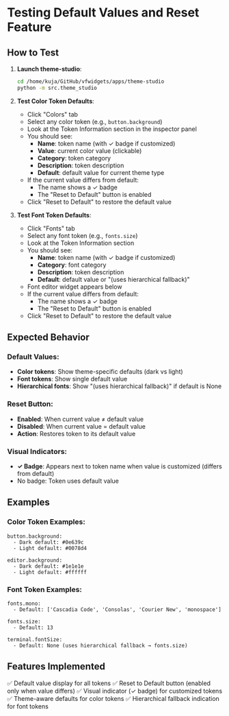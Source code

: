 # Testing Default Values and Reset Feature

## How to Test

1. **Launch theme-studio**:
   ```bash
   cd /home/kuja/GitHub/vfwidgets/apps/theme-studio
   python -m src.theme_studio
   ```

2. **Test Color Token Defaults**:
   - Click "Colors" tab
   - Select any color token (e.g., `button.background`)
   - Look at the Token Information section in the inspector panel
   - You should see:
     - **Name**: token name (with ✓ badge if customized)
     - **Value**: current color value (clickable)
     - **Category**: token category
     - **Description**: token description
     - **Default**: default value for current theme type
   - If the current value differs from default:
     - The name shows a ✓ badge
     - The "Reset to Default" button is enabled
   - Click "Reset to Default" to restore the default value

3. **Test Font Token Defaults**:
   - Click "Fonts" tab
   - Select any font token (e.g., `fonts.size`)
   - Look at the Token Information section
   - You should see:
     - **Name**: token name (with ✓ badge if customized)
     - **Category**: font category
     - **Description**: token description
     - **Default**: default value or "(uses hierarchical fallback)"
   - Font editor widget appears below
   - If the current value differs from default:
     - The name shows a ✓ badge
     - The "Reset to Default" button is enabled
   - Click "Reset to Default" to restore the default value

## Expected Behavior

### Default Values:
- **Color tokens**: Show theme-specific defaults (dark vs light)
- **Font tokens**: Show single default value
- **Hierarchical fonts**: Show "(uses hierarchical fallback)" if default is None

### Reset Button:
- **Enabled**: When current value ≠ default value
- **Disabled**: When current value = default value
- **Action**: Restores token to its default value

### Visual Indicators:
- **✓ Badge**: Appears next to token name when value is customized (differs from default)
- No badge: Token uses default value

## Examples

### Color Token Examples:
```
button.background:
  - Dark default: #0e639c
  - Light default: #0078d4

editor.background:
  - Dark default: #1e1e1e
  - Light default: #ffffff
```

### Font Token Examples:
```
fonts.mono:
  - Default: ['Cascadia Code', 'Consolas', 'Courier New', 'monospace']

fonts.size:
  - Default: 13

terminal.fontSize:
  - Default: None (uses hierarchical fallback → fonts.size)
```

## Features Implemented

✅ Default value display for all tokens
✅ Reset to Default button (enabled only when value differs)
✅ Visual indicator (✓ badge) for customized tokens
✅ Theme-aware defaults for color tokens
✅ Hierarchical fallback indication for font tokens
